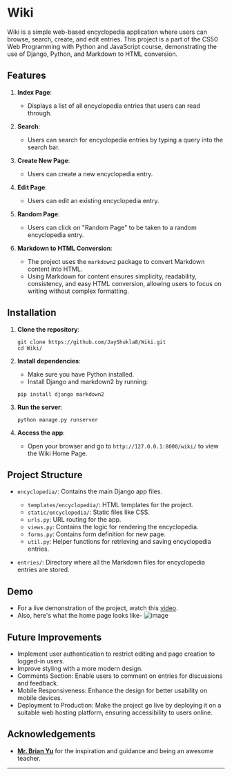 # Wiki

Wiki is a simple web-based encyclopedia application where users can browse, search, create, and edit entries. This project is a part of the CS50 Web Programming with Python and JavaScript course, demonstrating the use of Django, Python, and Markdown to HTML conversion.

## Features

1. **Index Page**: 
    - Displays a list of all encyclopedia entries that users can read through.

2. **Search**:
    - Users can search for encyclopedia entries by typing a query into the search bar.

3. **Create New Page**:
    - Users can create a new encyclopedia entry.

5. **Edit Page**:
    - Users can edit an existing encyclopedia entry.

6. **Random Page**:
    - Users can click on "Random Page" to be taken to a random encyclopedia entry.

7. **Markdown to HTML Conversion**:
    - The project uses the `markdown2` package to convert Markdown content into HTML.
    - Using Markdown for content ensures simplicity, readability, consistency, and easy HTML conversion, allowing users to focus on writing without complex formatting.

## Installation

1. **Clone the repository**:
    ```
    git clone https://github.com/JayShukla8/Wiki.git
    cd Wiki/
    ```

2. **Install dependencies**:
    - Make sure you have Python installed.
    - Install Django and markdown2 by running:
    ```
    pip install django markdown2
    ```

3. **Run the server**:
    ```
    python manage.py runserver
    ```

4. **Access the app**:
    - Open your browser and go to `http://127.0.0.1:8000/wiki/` to view the Wiki Home Page.

## Project Structure

- `encyclopedia/`: Contains the main Django app files.
    - `templates/encyclopedia/`: HTML templates for the project.
    - `static/encyclopedia/`: Static files like CSS.
    - `urls.py`: URL routing for the app.
    - `views.py`: Contains the logic for rendering the encyclopedia.
    - `forms.py`: Contains form definition for new page.
    - `util.py`: Helper functions for retrieving and saving encyclopedia entries.

- `entries/`: Directory where all the Markdown files for encyclopedia entries are stored.

## Demo

- For a live demonstration of the project, watch this [video](https://youtu.be/BSn7r_ihxUw).
- Also, here's what the home page looks like-
     ![image](https://github.com/user-attachments/assets/b506e55b-e7b3-4a2b-8d30-2f492e966ae5)

  
## Future Improvements

- Implement user authentication to restrict editing and page creation to logged-in users.
- Improve styling with a more modern design.
- Comments Section: Enable users to comment on entries for discussions and feedback.
- Mobile Responsiveness: Enhance the design for better usability on mobile devices.
- Deployment to Production: Make the project go live by deploying it on a suitable web hosting platform, ensuring accessibility to users online.

## Acknowledgements

- **[Mr. Brian Yu](https://github.com/brianyu28)** for the inspiration and guidance and being an awesome teacher.

---

